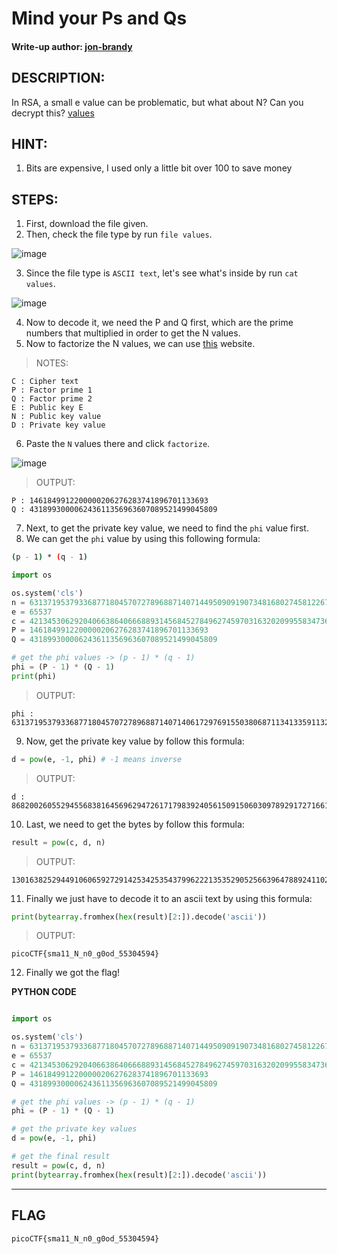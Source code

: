 # Mind your Ps and Qs
#### Write-up author: [jon-brandy](https://github.com/jon-brandy)
## DESCRIPTION:
In RSA, a small e value can be problematic, but what about N? Can you decrypt this? [values](https://github.com/jon-brandy/CTF-WRITE-UP/blob/5eaa47528ad039a89549be944444270c59725eca/Asset/Mind%20your%20Ps%20and%20Qs/values)
## HINT:
1. Bits are expensive, I used only a little bit over 100 to save money
## STEPS:
1. First, download the file given.
2. Then, check the file type by run `file values`.

![image](https://user-images.githubusercontent.com/70703371/179344921-f9a3a22a-be04-4bfb-af65-a9ef04feec5f.png)

3. Since the file type is `ASCII text`, let's see what's inside by run `cat values`.

![image](https://user-images.githubusercontent.com/70703371/179344951-c7df30c6-521c-4baf-a735-5e79a379f6de.png)

4. Now to decode it, we need the P and Q first, which are the prime numbers that multiplied in order to get the N values.
5. Now to factorize the N values, we can use [this](http://factordb.com/) website.

> NOTES:

```
C : Cipher text
P : Factor prime 1
Q : Factor prime 2
E : Public key E
N : Public key value
D : Private key value

```

6. Paste the `N` values there and click `factorize`.

![image](https://user-images.githubusercontent.com/70703371/179345063-3f4c9f81-4466-42ef-9ee6-145163f5047b.png)

> OUTPUT:

```
P : 1461849912200000206276283741896701133693
Q : 431899300006243611356963607089521499045809
```

7. Next, to get the private key value, we need to find the `phi` value first.
8. We can get the `phi` value by using this following formula:

```bash
(p - 1) * (q - 1)
```

```python
import os

os.system('cls')
n = 631371953793368771804570727896887140714495090919073481680274581226742748040342637
e = 65537
c = 421345306292040663864066688931456845278496274597031632020995583473619804626233684
P = 1461849912200000206276283741896701133693
Q = 431899300006243611356963607089521499045809

# get the phi values -> (p - 1) * (q - 1)
phi = (P - 1) * (Q - 1)
print(phi)

```

> OUTPUT:

```
phi : 631371953793368771804570727896887140714061729769155038068711341335911329840163136
```

9. Now, get the private key value by follow this formula:

```python
d = pow(e, -1, phi) # -1 means inverse
```

> OUTPUT:

```
d : 86820026055294556838164569629472617179839240561509150603097892917271661878321409
```

10. Last, we need to get the bytes by follow this formula:

```python
result = pow(c, d, n)
```

> OUTPUT:

```
13016382529449106065927291425342535437996222135352905256639647889241102700065917
```

11. Finally we just have to decode it to an ascii text by using this formula:

```python
print(bytearray.fromhex(hex(result)[2:]).decode('ascii'))
```

> OUTPUT:

```
picoCTF{sma11_N_n0_g0od_55304594}
```

12. Finally we got the flag!

**PYTHON CODE**

```python

import os

os.system('cls')
n = 631371953793368771804570727896887140714495090919073481680274581226742748040342637
e = 65537
c = 421345306292040663864066688931456845278496274597031632020995583473619804626233684
P = 1461849912200000206276283741896701133693
Q = 431899300006243611356963607089521499045809

# get the phi values -> (p - 1) * (q - 1)
phi = (P - 1) * (Q - 1)

# get the private key values
d = pow(e, -1, phi)

# get the final result
result = pow(c, d, n)
print(bytearray.fromhex(hex(result)[2:]).decode('ascii'))

```

---
## FLAG

```
picoCTF{sma11_N_n0_g0od_55304594}
```

